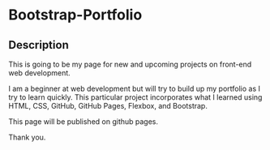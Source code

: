 # Bootstrap-Portfolio

## Description

This is going to be my page for new and upcoming projects on front-end web development.

I am a beginner at web development but will try to build up my portfolio as I try to learn quickly. This particular project incorporates what I learned using HTML, CSS, GitHub, GitHub Pages, Flexbox, and Bootstrap.

This page will be published on github pages.

Thank you.



